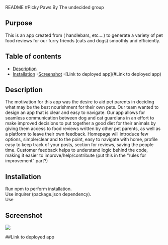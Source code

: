 README
#Picky Paws
By The undecided group
## Purpose
This is an app created from ( handlebars, etc....) to generate a variety of pet food reviews for our furry friends (cats and dogs) smoothly and efficiently.
## Table of contents
- [Description](#description) 
- [Installation](#installation)
-[Screenshot](#Screenshot)
-[Link to deployed app](#Link to deployed app)

## Description
The motivation for this app was the desire to aid pet parents in deciding what may be the best nourishment for their own pets. Our team wanted to design an app that is clear and easy to navigate. Our app allows for seamless communication between 
dog and cat guardians in an effort to make improved decisions to put together a good diet for their animals by giving them access to food reviews written by other pet parents, as well as a platform to leave their own feedback. 
Homepage will introduce few options, simple/clear and to the point, easy to navigate with home, profile easy to keep track of your posts, section for reviews, saving the people time. Customer feedback helps to understand logic behind the code, making it easier to improve/help/contribute (put this in the “rules for improvement” part?)

## Installation
<div>Run npm to perform installation. </div>
<div>Use inquirer (package.json dependency).</div>
<div>Use </div>


## Screenshot
![](./demoScreenshot.png)

##Link to deployed app 
